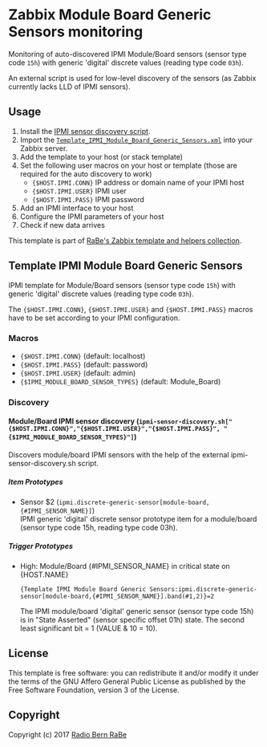 # Zabbix Module Board Generic Sensors monitoring
Monitoring of auto-discovered IPMI Module/Board sensors (sensor type code
`15h`) with generic 'digital' discrete values (reading type code `03h`).

An external script is used for low-level discovery of the sensors (as Zabbix currently lacks LLD of IPMI sensors).

## Usage
1. Install the [IPMI sensor discovery script](../Sensor_Discovery).
2. Import the
   [`Template_IPMI_Module_Board_Generic_Sensors.xml`](Template_IPMI_Module_Board_Generic_Sensors.xml)
   into your Zabbix server.
3. Add the template to your host (or stack template)
4. Set the following user macros on your host or template (those are required
   for the auto discovery to work)
   * `{$HOST.IPMI.CONN}` IP address or domain name of your IPMI host
   * `{$HOST.IPMI.USER}` IPMI user
   * `{$HOST.IPMI.PASS}` IPMI password
5. Add an IPMI interface to your host
6. Configure the IPMI parameters of your host
7. Check if new data arrives

This template is part of [RaBe's Zabbix template and helpers
collection](https://github.com/radiorabe/rabe-zabbix).
## Template IPMI Module Board Generic Sensors
IPMI template for Module/Board sensors (sensor type code `15h`) with generic 'digital' discrete values (reading type code `03h`).

The `{$HOST.IPMI.CONN}`, `{$HOST.IPMI.USER}` and `{$HOST.IPMI.PASS}` macros have to be set according to your IPMI configuration.
### Macros
* `{$HOST.IPMI.CONN}` (default: localhost)
* `{$HOST.IPMI.PASS}` (default: password)
* `{$HOST.IPMI.USER}` (default: admin)
* `{$IPMI_MODULE_BOARD_SENSOR_TYPES}` (default: Module_Board)
### Discovery
#### Module/Board IPMI sensor discovery (`ipmi-sensor-discovery.sh["{$HOST.IPMI.CONN}","{$HOST.IPMI.USER}","{$HOST.IPMI.PASS}", "{$IPMI_MODULE_BOARD_SENSOR_TYPES}"]`)
Discovers module/board IPMI sensors with the help of the external ipmi-sensor-discovery.sh script.
##### Item Prototypes
* Sensor $2 (`ipmi.discrete-generic-sensor[module-board,{#IPMI_SENSOR_NAME}]`)  
  IPMI generic 'digital' discrete sensor prototype item for a module/board (sensor type code 15h, reading type code 03h).
##### Trigger Prototypes
* High: Module/Board {#IPMI_SENSOR_NAME} in critical state on {HOST.NAME}
  ```
  {Template IPMI Module Board Generic Sensors:ipmi.discrete-generic-sensor[module-board,{#IPMI_SENSOR_NAME}].band(#1,2)}=2
  ```
  The IPMI module/board 'digital' generic sensor (sensor
type code 15h) is in "State Asserted" (sensor specific offset 01h) state. The second least significant bit = 1 (VALUE & 10 = 10).

## License
This template is free software: you can redistribute it and/or modify it under
the terms of the GNU Affero General Public License as published by the Free
Software Foundation, version 3 of the License.

## Copyright
Copyright (c) 2017 [Radio Bern RaBe](http://www.rabe.ch)
